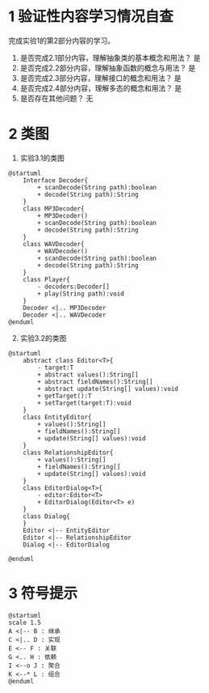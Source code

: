 
# 1 验证性内容学习情况自查

完成实验1的第2部分内容的学习。

1. 是否完成2.1部分内容，理解抽象类的基本概念和用法？
是
2. 是否完成2.2部分内容，理解抽象函数的概念与用法？
是
3. 是否完成2.3部分内容，理解接口的概念和用法？
是
4. 是否完成2.4部分内容，理解多态的概念和用法？
是
5. 是否存在其他问题？
无

# 2 类图

1. 实验3.1的类图
```plantuml
@startuml
    Interface Decoder{
        + scanDecode(String path):boolean
        + decode(String path):String
    }
    class MP3Decoder{
        + MP3Decoder()
        + scanDecode(String path):boolean
        + decode(String path):String
    }
    class WAVDecoder{
        + WAVDecoder()
        + scanDecode(String path):boolean
        + decode(String path):String
    }
    class Player{
        - decoders:Decoder[]
        + play(String path):void
    }
    Decoder <|.. MP3Decoder
    Decoder <|.. WAVDecoder 
@enduml
```

2. 实验3.2的类图
```plantuml
@startuml
    abstract class Editor<T>{
        - target:T
        + abstract values():String[]
        + abstract fieldNames():String[]
        + abstract update(String[] values):void
        + getTarget():T
        + setTarget(target:T):void
    }
    class EntityEditor{
        + values():String[]
        + fieldNames():String[]
        + update(String[] values):void
    }
    class RelationshipEditor{
        + values():String[]
        + fieldNames():String[]
        + update(String[] values):void
    }
    class EditorDialog<T>{
        - editor:Editor<T>
        + EditorDialog(Editor<T> e)
    }
    class Dialog{
    }
    Editor <|-- EntityEditor
    Editor <|-- RelationshipEditor
    Dialog <|-- EditorDialog

@enduml
```

# 3 符号提示

```plantuml
@startuml
scale 1.5
A <|-- B : 继承
C <|.. D : 实现
E <-- F : 关联
G <.. H : 依赖
I <--o J : 聚合
K <--* L : 组合
@enduml
```
